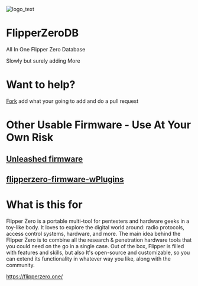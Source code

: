 ![logo_text](https://user-images.githubusercontent.com/106865493/172037549-3e7167a0-ceb1-45ee-bd4b-549057f21adb.svg)
# FlipperZeroDB
All In One Flipper Zero Database

Slowly but surely adding More

# Want to help?
[Fork](https://github.com/CoAntics/FlipperZeroDB/fork) add what your going to add and do a pull request

# Other Usable Firmware - Use At Your Own Risk
## [Unleashed firmware](https://github.com/Eng1n33r/flipperzero-firmware/blob/dev/ReadMe.md)
## [flipperzero-firmware-wPlugins](https://github.com/RogueMaster/flipperzero-firmware-wPlugins/blob/unleashed/README.md)

# What is this for
Flipper Zero is a portable multi-tool for pentesters and hardware geeks in a toy-like body. It loves to explore the digital world around: radio protocols, access control systems, hardware, and more. The main idea behind the Flipper Zero is to combine all the research & penetration hardware tools that you could need on the go in a single case. Out of the box, Flipper is filled with features and skills, but also It's open-source and customizable, so you can extend its functionality in whatever way you like, along with the community.

https://flipperzero.one/

